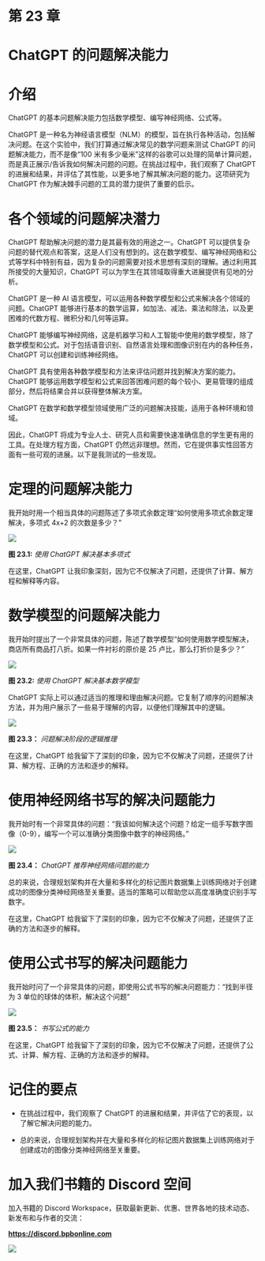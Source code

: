 # 第 23 章

# ChatGPT 的问题解决能力

# 介绍

ChatGPT 的基本问题解决能力包括数学模型、编写神经网络、公式等。

ChatGPT 是一种名为神经语言模型（NLM）的模型，旨在执行各种活动，包括解决问题。在这个实验中，我们打算通过解决常见的数学问题来测试 ChatGPT 的问题解决能力，而不是像“100 米有多少毫米”这样的谷歌可以处理的简单计算问题，而是真正展示/告诉我如何解决问题的问题。在挑战过程中，我们观察了 ChatGPT 的进展和结果，并评估了其性能，以更多地了解其解决问题的能力。这项研究为 ChatGPT 作为解决棘手问题的工具的潜力提供了重要的启示。

# 各个领域的问题解决潜力

ChatGPT 帮助解决问题的潜力是其最有效的用途之一。ChatGPT 可以提供复杂问题的替代观点和答案，这是人们没有想到的。这在数学模型、编写神经网络和公式等学科中特别有益，因为复杂的问题需要对技术思想有深刻的理解。通过利用其所接受的大量知识，ChatGPT 可以为学生在其领域取得重大进展提供有见地的分析。

ChatGPT 是一种 AI 语言模型，可以运用各种数学模型和公式来解决各个领域的问题。ChatGPT 能够进行基本的数学运算，如加法、减法、乘法和除法，以及更困难的代数方程、微积分和几何等运算。

ChatGPT 能够编写神经网络，这是机器学习和人工智能中使用的数学模型，除了数学模型和公式。对于包括语音识别、自然语言处理和图像识别在内的各种任务，ChatGPT 可以创建和训练神经网络。

ChatGPT 具有使用各种数学模型和方法来评估问题并找到解决方案的能力。ChatGPT 能够运用数学模型和公式来回答困难问题的每个较小、更易管理的组成部分，然后将结果合并以获得整体解决方案。

ChatGPT 在数学和数学模型领域使用广泛的问题解决技能，适用于各种环境和领域。

因此，ChatGPT 将成为专业人士、研究人员和需要快速准确信息的学生更有用的工具。在处理方程方面，ChatGPT 仍然远非理想。然而，它在提供事实性回答方面有一些可观的进展。以下是我测试的一些发现。

# 定理的问题解决能力

我开始时用一个相当具体的问题陈述了多项式余数定理“如何使用多项式余数定理解决，多项式 4x+2 的次数是多少？”

![](img/Figure-23.1.jpg)

**图 23.1:** *使用 ChatGPT 解决基本多项式*

在这里，ChatGPT 让我印象深刻，因为它不仅解决了问题，还提供了计算、解方程和解释等内容。

# 数学模型的问题解决能力

我开始时提出了一个非常具体的问题，陈述了数学模型“如何使用数学模型解决，商店所有商品打八折。如果一件衬衫的原价是 25 卢比，那么打折价是多少？”

![](img/Figure-23.2.jpg)

**图 23.2:** *使用 ChatGPT 解决基本数学模型*

ChatGPT 实际上可以通过适当的推理和理由解决问题。它复制了顺序的问题解决方法，并为用户展示了一些易于理解的内容，以便他们理解其中的逻辑。

![](img/Figure-23.3.jpg)

**图 23.3：** *问题解决阶段的逻辑推理*

在这里，ChatGPT 给我留下了深刻的印象，因为它不仅解决了问题，还提供了计算、解方程、正确的方法和逐步的解释。

# 使用神经网络书写的解决问题能力

我开始时有一个非常具体的问题：“我该如何解决这个问题？给定一组手写数字图像（0-9），编写一个可以准确分类图像中数字的神经网络。”

![](img/Figure-23.4.jpg)

**图 23.4：** *ChatGPT 推荐神经网络问题的能力*

总的来说，合理规划架构并在大量和多样化的标记图片数据集上训练网络对于创建成功的图像分类神经网络至关重要。适当的策略可以帮助您以高度准确度识别手写数字。

在这里，ChatGPT 给我留下了深刻的印象，因为它不仅解决了问题，还提供了正确的方法和逐步的解释。

# 使用公式书写的解决问题能力

我开始时问了一个非常具体的问题，即使用公式书写的解决问题能力：“找到半径为 3 单位的球体的体积，解决这个问题”

![](img/Figure-23.5.jpg)

**图 23.5：** *书写公式的能力*

在这里，ChatGPT 给我留下了深刻的印象，因为它不仅解决了问题，还提供了公式、计算、解方程、正确的方法和逐步的解释。

# 记住的要点

+   在挑战过程中，我们观察了 ChatGPT 的进展和结果，并评估了它的表现，以了解它解决问题的能力。

+   总的来说，合理规划架构并在大量和多样化的标记图片数据集上训练网络对于创建成功的图像分类神经网络至关重要。

# 加入我们书籍的 Discord 空间

加入书籍的 Discord Workspace，获取最新更新、优惠、世界各地的技术动态、新发布和与作者的交流：

**https://discord.bpbonline.com**

![](img/dis.jpg)
